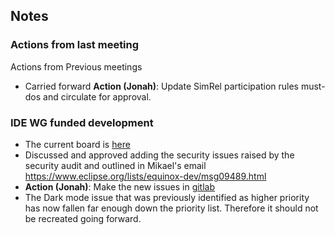 ## Notes

### Actions from last meeting

Actions from Previous meetings

-   Carried forward **Action (Jonah)**: Update SimRel participation
    rules must-dos and circulate for approval.

### IDE WG funded development

-   The current board is
    [here](https://gitlab.eclipse.org/eclipse-wg/ide-wg/ide-wg-dev-funded-efforts/ide-wg-dev-funded-program-planning-council-top-issues/-/boards/1208)
-   Discussed and approved adding the security issues raised by the
    security audit and outlined in Mikael's email
    <https://www.eclipse.org/lists/equinox-dev/msg09489.html>
-   **Action (Jonah)**: Make the new issues in
    [gitlab](https://gitlab.eclipse.org/eclipse-wg/ide-wg/ide-wg-dev-funded-efforts/ide-wg-dev-funded-program-planning-council-top-issues)
-   The Dark mode issue that was previously identified as higher
    priority has now fallen far enough down the priority list. Therefore
    it should not be recreated going forward.